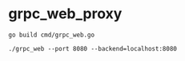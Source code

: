 # grpc_web_proxy

```shell
go build cmd/grpc_web.go
```

```shell
./grpc_web --port 8080 --backend=localhost:8080
```
